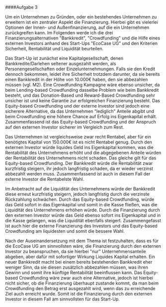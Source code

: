 \####Aufgabe 3


Um ein Unternehmen zu Gründen, oder ein bestehendes Unternehmen zu erweitern ist ein zentraler Aspekt die Finanzierung. Hierbei gibt es vielerlei Optionen der Innen- und Außenfinanzierung, auf die ein Unternehmen zurückgreifen kann. Im Folgenden werde ich die drei Finanzierungsalternativen "Bankkredit", "Crowdfunding" und die Hilfe eines externen Investors anhand des Start-Ups "EcoCase UG" und den Kriterien Sicherheit, Rentabilität und Liquidität beurteilen.

Das Start-Up ist zunächst eine Kapitalgesellschaft, denen Bankkredite/Darlehen seltener ausgezahlt werden, als Personengesellschaften oder Einzelunternehmungen. Falls sie den Kredit dennoch bekommen, leidet ihre Sicherheit trotzdem darunter, da sie bereits einen Bankkredit in der Höhe von 10.000€ haben, den sie abbezahlen müssen (vgl. M2). Eine Crowdfunding Kampagne wäre ebenso unsicher, da beim Lending-based Crowdfunding dasselbe Problem wie beim Bankkredit besteht, und das Donation-Based und Reward-Based Crowdfunding sehr unsicher ist und keine Garantie zur erfolgreichen Finanzierung besteht. Das Equity-based Crowdfunding und der externe Investor sind jedoch eine sicherere Alternative, da das Unternehmen "lediglich" Anteile abgibt und beim Crowdfunding eine höhere Chance auf Erfolg ins Eigenkapital erhält.
Zusammenfassend ist das Equity-based Crowdfunding und der Anspruch auf den externen Investor sicherer im Vergleich zum Rest.

Das Unternehmen ist vergleichsweise zwar recht Rentabel, aber für ein benötigtes Kapital von 150.000€ ist es nicht Rentabel genug.
Durch den externen Investor würde liquides Geld ins Eigenkapital kommen, was die Rentabilität des Unternehmens erhöht und die abgegebenen Anteile würden der Rentabilität des Unternehmens nicht schaden. Das gleiche gilt für das Equity-based Crowdfunding. Der Bankkredit würde die Rentabilität zwar kurzfristig steigern, ihr jedoch langfristig schaden, da er wieder verzinst abbezahlt werden muss.
Zusammenfassend ist auch in diesem Fall der externe Investor die Rentabelste Wahl.

Im Anbetracht auf die Liquidität des Unternehmens würde der Bankkredit diese erneut kurzfristig steigern, jedoch langfristig durch die verzinste Rückzahlung schwächen. Durch das Equity-based Crowdfunding, würde das Geld sofort in das Eigenkapital und somit in die Kasse fließen, was die Liquidität des Unternehmens erhöhen würde.
Durch die Finanzierung durch den externen Investor würde das Geld ebenso sofort ins Eigenkapital und in die Kasse gelangen, was die Liquidität ebenfalls steigert.
Zusammengefasst ist auch hier die externe Finanzierung des Investors und das Equity-based Crowdfunding am liquidesten und somit die bessere Wahl.

Nach der Auseinandersetzung mit dem Thema ist festzuhalten, dass es für die EcoCase UG am sinnvollsten wäre, die Finanzierung durch den externen Investor zu beanspruchen, da sie hierbei "nur" Unternehmensanteile abgeben, aber dafür mit sofortiger Wirkung Liquides Kapital erhalten. Ein neuer Bankkredit macht bei einem bereits bestehenden Bankkredit eher weniger Sinn, da sie diesen zusätzlich abbezahlen müssen, was ihren Gewinn und somit ihre künftige Rentabilität beeinflussen kann.
Das Equity-based Crowdfunding wäre zwar auch eine Alternative, jedoch ist hierbei nicht sicher, ob die Finanzierung überhaupt zustande kommt, da man beim Crowdfunding den Betrag erst ausgezahlt wird, wenn das zu erreichende Ziel auch erreicht wurde. Somit ist die Finanzierung durch den externen Investor in diesem Fall am sinnvollsten für das Start-Up.



